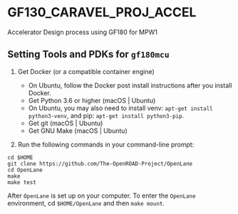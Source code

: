 # GF130_CARAVEL_PROJ_ACCEL
Accelerator Design process using GF180 for MPW1 

## Setting Tools and PDKs for ```gf180mcu```

1.  Get Docker (or a compatible container engine)
    -  On Ubuntu, follow the Docker post install instructions after you install Docker.
    -  Get Python 3.6 or higher (macOS | Ubuntu)
    -  On Ubuntu, you may also need to install venv: ```apt-get install python3-venv```, and pip: ```apt-get install python3-pip```.
    -  Get git (macOS | Ubuntu)
    -  Get GNU Make (macOS | Ubuntu)

2.  Run the following commands in your command-line prompt:

```
cd $HOME
git clone https://github.com/The-OpenROAD-Project/OpenLane
cd OpenLane
make
make test
```
After ```OpenLane``` is set up on your computer. To enter the ```OpenLane``` environment, cd ```$HOME/OpenLane``` and then ```make mount```.
